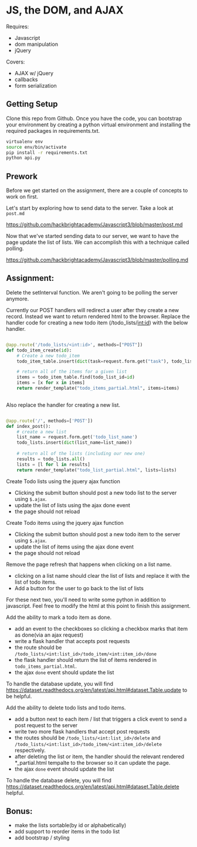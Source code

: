 # JS, the DOM, and AJAX

Requires:
- Javascript
- dom manipulation
- jQuery

Covers:
- AJAX w/ jQuery
- callbacks
- form serialization


## Getting Setup
Clone this repo from Github. Once you have the code, you can bootstrap your environment by creating a python virtual environment and installing the required packages in requirements.txt. 

````bash
virtualenv env
source env/bin/activate
pip install -r requirements.txt
python api.py
````

##  Prework
Before we get started on the assignment, there are a couple of concepts to work on first. 

Let's start by exploring how to send data to the server. Take a look at `post.md`

https://github.com/hackbrightacademy/Javascript3/blob/master/post.md

Now that we've started sending data to our server, we want to have the page update the list of lists. We can accomplish this with a technique called polling.

https://github.com/hackbrightacademy/Javascript3/blob/master/polling.md


## Assignment:

Delete the setInterval function. We aren't going to be polling the server anymore.

Currently our POST handlers will redirect a user after they create a new record. Instead we want to return rendered html to the browser. Replace the handler code for creating a new todo item (/todo_lists/<int:id>) with the below handler.

````python

@app.route('/todo_lists/<int:id>', methods=["POST"])
def todo_item_create(id):
    # Create a new todo_item
    todo_item_table.insert(dict(task=request.form.get("task"), todo_list_id=id, done=False))    

    # return all of the items for a given list
    items = todo_item_table.find(todo_list_id=id)
    items = [x for x in items]
    return render_template("todo_items_partial.html", items=items)
    
````

Also replace the handler for creating a new list.

````python

@app.route('/', methods=['POST'])
def index_post():
    # create a new list
    list_name = request.form.get('todo_list_name')
    todo_lists.insert(dict(list_name=list_name))
    
    # return all of the lists (including our new one)
    results = todo_lists.all()
    lists = [l for l in results]
    return render_template("todo_list_partial.html", lists=lists)
````

Create Todo lists using the jquery ajax function
- Clicking the submit button should post a new todo list to the server using `$.ajax`.  
- update the list of lists using the ajax done event
- the page should not reload

Create Todo items using the jquery ajax function
- Clicking the submit button should post a new todo item to the server using `$.ajax`.  
- update the list of items using the ajax done event
- the page should not reload

Remove the page refresh that happens when clicking on a list name.
- clicking on a list name should clear the list of lists and replace it with the list of todo items.
- Add a button for the user to go back to the list of lists

For these next two, you'll need to write some python in addition to javascript. Feel free to modify the html at this point to finish this assignment.

Add the ability to mark a todo item as done.
- add an event to the checkboxes so clicking a checkbox marks that item as done(via an ajax request)
- write a flask handler that accepts post requests
- the route should be `/todo_lists/<int:list_id>/todo_item/<int:item_id>/done`
- the flask handler should return the list of items rendered in `todo_items_partial.html`.
- the ajax `done` event should update the list

To handle the database update, you will find https://dataset.readthedocs.org/en/latest/api.html#dataset.Table.update to be helpful.

Add the ability to delete todo lists and todo items.
- add a button next to each item / list that triggers a click event to send a post request to the server
- write two more flask handlers that accept post requests
- the routes should be `/todo_lists/<int:list_id>/delete` and `/todo_lists/<int:list_id>/todo_item/<int:item_id>/delete` respectively. 
- after deleting the list or item, the handler should the relevant rendered *_partial.html tempalte to the browser so it can update the page.
- the ajax `done` event should update the list


To handle the database delete, you will find https://dataset.readthedocs.org/en/latest/api.html#dataset.Table.delete helpful.





## Bonus:
- make the lists sortable(by id or alphabetically)
- add support to reorder items in the todo list
- add bootstrap / styling

